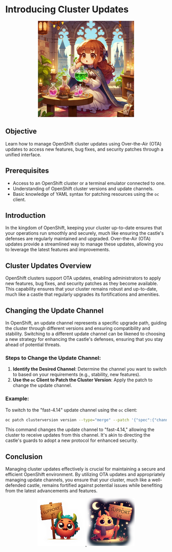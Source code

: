 # Introducing Cluster Updates

<div style="text-align:center;">
  <img src="https://github.com/Vitrua/images/blob/main/openshift/clup.jpg?raw=true" alt="clup" width="300" height="300">
</div>

## Objective

Learn how to manage OpenShift cluster updates using Over-the-Air (OTA) updates to access new features, bug fixes, and security patches through a unified interface.

## Prerequisites

- Access to an OpenShift cluster or a terminal emulator connected to one.
- Understanding of OpenShift cluster versions and update channels.
- Basic knowledge of YAML syntax for patching resources using the `oc` client.

## Introduction

In the kingdom of OpenShift, keeping your cluster up-to-date ensures that your operations run smoothly and securely, much like ensuring the castle's defenses are regularly maintained and upgraded. Over-the-Air (OTA) updates provide a streamlined way to manage these updates, allowing you to leverage the latest features and improvements.

## Cluster Updates Overview

OpenShift clusters support OTA updates, enabling administrators to apply new features, bug fixes, and security patches as they become available. This capability ensures that your cluster remains robust and up-to-date, much like a castle that regularly upgrades its fortifications and amenities.

## Changing the Update Channel

In OpenShift, an update channel represents a specific upgrade path, guiding the cluster through different versions and ensuring compatibility and stability. Switching to a different update channel can be likened to choosing a new strategy for enhancing the castle's defenses, ensuring that you stay ahead of potential threats.

### Steps to Change the Update Channel:

1. **Identify the Desired Channel**: Determine the channel you want to switch to based on your requirements (e.g., stability, new features).
2. **Use the `oc` Client to Patch the Cluster Version**: Apply the patch to change the update channel.

### Example:

To switch to the "fast-4.14" update channel using the `oc` client:

```bash
oc patch clusterversion version --type="merge" --patch '{"spec":{"channel":"fast-4.14"}}'
```

This command changes the update channel to "fast-4.14," allowing the cluster to receive updates from this channel. It's akin to directing the castle's guards to adopt a new protocol for enhanced security.

## Conclusion

Managing cluster updates effectively is crucial for maintaining a secure and efficient OpenShift environment. By utilizing OTA updates and appropriately managing update channels, you ensure that your cluster, much like a well-defended castle, remains fortified against potential issues while benefiting from the latest advancements and features.

<div style="text-align:center;">
  <a href="https://patreon.com/Vitrua">
    <img src="https://github.com/Vitrua/images/blob/main/others/supportmonlight.png?raw=true#only-light" alt="support" width="150" height="150">
    <img src="https://github.com/Vitrua/images/blob/main/others/supportmon.png?raw=true#only-dark" alt="support" width="150" height="150">
  </a>
</div>